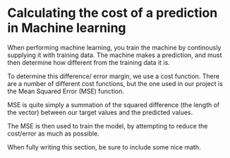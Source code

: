 # Calculating the cost of a prediction in Machine learning
When performing machine learning, you train the machine by continously supplying it with training data.
The machine makes a prediction, and must then determine how different from the training data it is.

To determine this difference/ error margin, we use a cost function.
There are a number of different cost functions, but the one used in our project is the Mean Squared Error (MSE) function.

MSE is quite simply a summation of the squared difference (the length of the vector) between our target values and the predicted values.

The MSE is then used to train the model, by attempting to reduce the cost/error as much as possible.

When fully writing this section, be sure to include some nice math.
